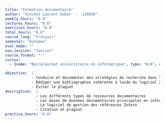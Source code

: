 ```yaml
---
title: "Formation documentaire"
author: "Vincent Laurent Huber  -  12X050"
weekly_hours: "0.0"
lectures_hours: "0.0"
exercices_hours: "0.0"
total_hours: "0.0"
course_lang: "français"
semester: "Automne"
eval_mode: ""
exa_session: "Janvier"
course_format: "-"
cursus:
  - {name: "Baccalauréat universitaire en informatique", type: "N/A", credits: "-"}

objective:  |
            - Conduire et documenter des stratégies de recherche dans les bases de données documentaires principales en informatique
            - Rédiger une bibliographie cohérente à laide du logiciel Zotero
            - Éviter le plagiat
description:  |
              - Les différents types de ressources documentaires
              - Les bases de données documentaires principales en informatique (IEEE Xplore, DBLP)
              - Le logiciel de gestion des références Zotero
              - Citation et plagiat
practice_hours: "0.0"
---
```

